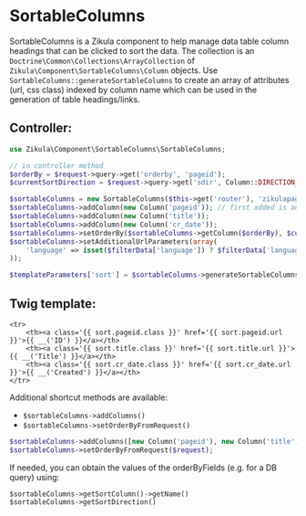 # SortableColumns
SortableColumns is a Zikula component to help manage data table column headings that can be clicked to sort the data.
The collection is an `Doctrine\Common\Collections\ArrayCollection` of `Zikula\Component\SortableColumns\Column` objects.
Use `SortableColumns::generateSortableColumns` to create an array of attributes (url, css class) indexed by column name
which can be used in the generation of table headings/links.


## Controller:

```php
use Zikula\Component\SortableColumns\SortableColumns;

// in controller method
$orderBy = $request->query->get('orderby', 'pageid');
$currentSortDirection = $request->query->get('sdir', Column::DIRECTION_DESCENDING);

$sortableColumns = new SortableColumns($this->get('router'), 'zikulapagesmodule_admin_index', 'orderby', 'sdir');
$sortableColumns->addColumn(new Column('pageid')); // first added is automatically the default
$sortableColumns->addColumn(new Column('title'));
$sortableColumns->addColumn(new Column('cr_date'));
$sortableColumns->setOrderBy($sortableColumns->getColumn($orderBy), $currentSortDirection);
$sortableColumns->setAdditionalUrlParameters(array(
    'language' => isset($filterData['language']) ? $filterData['language'] : null,
));

$templateParameters['sort'] = $sortableColumns->generateSortableColumns();
```

## Twig template:

```twig
<tr>
    <th><a class='{{ sort.pageid.class }}' href='{{ sort.pageid.url }}'>{{ __('ID') }}</a></th>
    <th><a class='{{ sort.title.class }}' href='{{ sort.title.url }}'>{{ __('Title') }}</a></th>
    <th><a class='{{ sort.cr_date.class }}' href='{{ sort.cr_date.url }}'>{{ __('Created') }}</a></th>
</tr>
```


Additional shortcut methods are available: 
  - `$sortableColumns->addColumns()`
  - `$sortableColumns->setOrderByFromRequest()`

```php
$sortableColumns->addColumns([new Column('pageid'), new Column('title'), new Column('cr_date')]);
$sortableColumns->setOrderByFromRequest($request);
```

If needed, you can obtain the values of the orderByFields (e.g. for a DB query) using:

```
$sortableColumns->getSortColumn()->getName()
$sortableColumns->getSortDirection()
```

